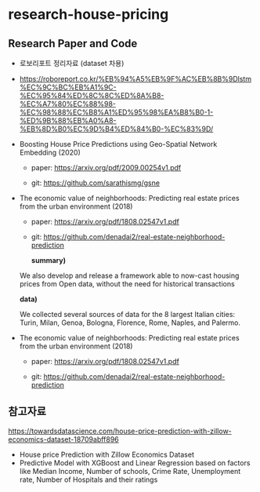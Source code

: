 # research-house-pricing


## Research Paper and Code
- 로보리포트 정리자료 (dataset 차용)
- https://roboreport.co.kr/%EB%94%A5%EB%9F%AC%EB%8B%9Dlstm%EC%9C%BC%EB%A1%9C-%EC%95%84%ED%8C%8C%ED%8A%B8-%EC%A7%80%EC%88%98-%EC%98%88%EC%B8%A1%ED%95%98%EA%B8%B0-1-%ED%9B%88%EB%A0%A8-%EB%8D%B0%EC%9D%B4%ED%84%B0-%EC%83%9D/


- Boosting House Price Predictions using Geo-Spatial Network Embedding (2020)

  - paper: https://arxiv.org/pdf/2009.00254v1.pdf

  - git: https://github.com/sarathismg/gsne 

    

- The economic value of neighborhoods: Predicting real estate prices from the urban environment (2018)

  - paper: https://arxiv.org/pdf/1808.02547v1.pdf

  - git: https://github.com/denadai2/real-estate-neighborhood-prediction

    **summary)**

  We also develop and release a framework able to now-cast housing prices from Open data, without the need for historical transactions

  **data)**

  We collected several sources of data for the 8 largest Italian cities: Turin, Milan, Genoa, Bologna, Florence, Rome, Naples, and Palermo.

  

- The economic value of neighborhoods: Predicting real estate prices from the urban environment (2018)

  - paper: https://arxiv.org/pdf/1808.02547v1.pdf

  - git: https://github.com/denadai2/real-estate-neighborhood-prediction

    
## 참고자료
   https://towardsdatascience.com/house-price-prediction-with-zillow-economics-dataset-18709abff896
   - House price Prediction with Zillow Economics Dataset
   - Predictive Model with XGBoost and Linear Regression based on factors like Median Income, Number of schools, Crime Rate, Unemployment rate, Number of Hospitals and their ratings

    

